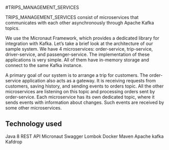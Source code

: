 #TRIPS_MANAGEMENT_SERVICES

TRIPS_MANAGEMENT_SERVICES consist of microservices that communicates with each other asynchronously through Apache Kafka topics.

We use the Micronaut Framework, which provides a dedicated library for integration with Kafka. Let’s take a brief look at 
the architecture of our sample system. We have 4 microservices: order-service, trip-service, driver-service, and passenger-service. 
The implementation of these applications is very simple. All of them have in-memory storage and connect to the same Kafka instance.

A primary goal of our system is to arrange a trip for customers. The order-service application also acts as a gateway. 
It is receiving requests from customers, saving history, and sending events to orders topic. All the other microservices
are listening on this topic and processing orders sent by order-service. Each microservice has its own dedicated topic, 
where it sends events with information about changes. Such events are received by some other microservices.

Technology used
----------------------------------------
Java 8
REST API
Micronaut 
Swagger 
Lombok
Docker
Maven
Apache kafka 
Kafdrop

